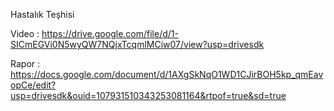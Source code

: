Hastalık Teşhisi

Video : https://drive.google.com/file/d/1-SICmEGVi0N5wyQW7NQjxTcqmlMCiw07/view?usp=drivesdk

Rapor : https://docs.google.com/document/d/1AXgSkNqO1WD1CJirBOH5kp_qmEavopCe/edit?usp=drivesdk&ouid=107931510343253081164&rtpof=true&sd=true

